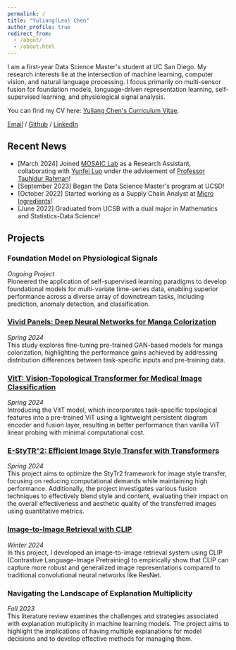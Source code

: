 ```yaml
---
permalink: /
title: "Yuliang(Leo) Chen"
author_profile: true
redirect_from: 
  - /about/
  - /about.html
---
```


I am a first-year Data Science Master's student at UC San Diego. My research interests lie at the intersection of machine learning, computer vision, and natural language processing. I focus primarily on multi-sensor fusion for foundation models, language-driven representation learning, self-supervised learning, and physiological signal analysis.

You can find my CV here: [Yuliang Chen's Curriculum Vitae](../assets/Chen_Yuliang_DSCV.pdf).

[Email](mailto:yuc204@ucsd.edu) / [Github](https://github.com/yuc0805) / [LinkedIn](https://www.linkedin.com/in/yuliang-chen-74666b236/)


## Recent News
- [March 2024] Joined [MOSAIC Lab](https://mosaic.cs.umass.edu/) as a Research Assistant, collaborating with [Yunfei Luo](https://yunfeiluo.github.io/) under the advisement of [Professor Tauhidur Rahman](https://www.tauhidurrahman.com/)!
- [September 2023] Began the Data Science Master's program at UCSD!
- [October 2022] Started working as a Supply Chain Analyst at [Micro Ingredients](https://www.microingredients.com/pages/our-company?gad_source=1&gclid=Cj0KCQjwj9-zBhDyARIsAERjds1qGT5v_rVpX3wSDzpRVlRLmeyaNjzhtea0Y9blRyEnD4BULGxeJB0aAo_IEALw_wcB)!
- [June 2022] Graduated from UCSB with a dual major in Mathematics and Statistics-Data Science!
  
## Projects
### Foundation Model on Physiological Signals
*Ongoing Project*  
Pioneered the application of self-supervised learning paradigms to develop foundational models for multi-variate
time-series data, enabling superior performance across a diverse array of downstream tasks, including prediction,
anomaly detection, and classification.
### [Vivid Panels: Deep Neural Networks for Manga Colorization](https://github.com/yuc0805/Manga-Colorization)
*Spring 2024*  
This study explores fine-tuning pre-trained GAN-based models for manga colorization, highlighting the performance gains achieved by addressing distribution differences between task-specific inputs and pre-training data.
### [VitT: Vision-Topological Transformer for Medical Image Classification](https://github.com/j8chiu/PH_ImageClassification/tree/ViT_Branch)
*Spring 2024*  
Introducing the VitT model, which incorporates task-specific topological features into a pre-trained ViT using a lightweight persistent diagram encoder and fusion layer, resulting in better performance than vanilla ViT linear probing with minimal computational cost.
### [E-StyTR^2: Efficient Image Style Transfer with Transformers](https://github.com/yuc0805/Image_Style_Transfer)
*Spring 2024*  
This project aims to optimize the StyTr2 framework for image style transfer, focusing on reducing computational demands while maintaining high performance. Additionally, the project investigates various fusion techniques to effectively blend style and content, evaluating their impact on the overall effectiveness and aesthetic quality of the transferred images using quantitative metrics.
### [Image-to-Image Retrieval with CLIP](https://github.com/yuc0805/Image-to-Image-Search-Using-CLIP)
*Winter 2024*  
In this project, I developed an image-to-image retrieval system using CLIP (Contrastive Language-Image Pretraining) to empirically show that CLIP can capture more robust and generalized image representations compared to traditional convolutional neural networks like ResNet.
### Navigating the Landscape of Explanation Multiplicity
*Fall 2023*  
This literature review examines the challenges and strategies associated with explanation multiplicity in machine learning models. The project aims to highlight the implications of having multiple explanations for model decisions and to develop effective methods for managing them.

